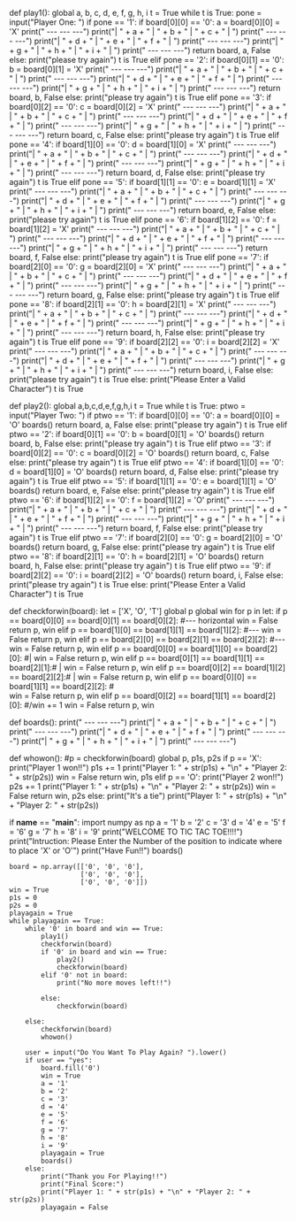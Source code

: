 def play1():
    global a, b, c, d, e, f, g, h, i
    t = True
    while t is True:
        pone = input("Player One: ")
        if pone == '1':
            if board[0][0] == '0':
                a = board[0][0] = 'X'
                print(" --- --- ---")
                print("| " + a + " | " + b + " | " + c + " | ")
                print(" --- --- ---")
                print("| " + d + " | " + e + " | " + f + " | ")
                print(" --- --- ---")
                print("| " + g + " | " + h + " | " + i + " | ")
                print(" --- --- ---")
                return board, a, False
            else:
                print("please try again")
                t is True
        elif pone == '2':
            if board[0][1] == '0':
                b = board[0][1] = 'X'
                print(" --- --- ---")
                print("| " + a + " | " + b + " | " + c + " | ")
                print(" --- --- ---")
                print("| " + d + " | " + e + " | " + f + " | ")
                print(" --- --- ---")
                print("| " + g + " | " + h + " | " + i + " | ")
                print(" --- --- ---")
                return board, b, False
            else:
                print("please try again")
                t is True
        elif pone == '3':
            if board[0][2] == '0':
                c = board[0][2] = 'X'
                print(" --- --- ---")
                print("| " + a + " | " + b + " | " + c + " | ")
                print(" --- --- ---")
                print("| " + d + " | " + e + " | " + f + " | ")
                print(" --- --- ---")
                print("| " + g + " | " + h + " | " + i + " | ")
                print(" --- --- ---")
                return board, c, False
            else:
                print("please try again")
                t is True
        elif pone == '4':
            if board[1][0] == '0':
                d = board[1][0] = 'X'
                print(" --- --- ---")
                print("| " + a + " | " + b + " | " + c + " | ")
                print(" --- --- ---")
                print("| " + d + " | " + e + " | " + f + " | ")
                print(" --- --- ---")
                print("| " + g + " | " + h + " | " + i + " | ")
                print(" --- --- ---")
                return board, d, False
            else:
                print("please try again")
                t is True
        elif pone == '5':
            if board[1][1] == '0':
                e = board[1][1] = 'X'
                print(" --- --- ---")
                print("| " + a + " | " + b + " | " + c + " | ")
                print(" --- --- ---")
                print("| " + d + " | " + e + " | " + f + " | ")
                print(" --- --- ---")
                print("| " + g + " | " + h + " | " + i + " | ")
                print(" --- --- ---")
                return board, e, False
            else:
                print("please try again")
                t is True
        elif pone == '6':
            if board[1][2] == '0':
                f = board[1][2] = 'X'
                print(" --- --- ---")
                print("| " + a + " | " + b + " | " + c + " | ")
                print(" --- --- ---")
                print("| " + d + " | " + e + " | " + f + " | ")
                print(" --- --- ---")
                print("| " + g + " | " + h + " | " + i + " | ")
                print(" --- --- ---")
                return board, f, False
            else:
                print("please try again")
                t is True
        elif pone == '7':
            if board[2][0] == '0':
                g = board[2][0] = 'X'
                print(" --- --- ---")
                print("| " + a + " | " + b + " | " + c + " | ")
                print(" --- --- ---")
                print("| " + d + " | " + e + " | " + f + " | ")
                print(" --- --- ---")
                print("| " + g + " | " + h + " | " + i + " | ")
                print(" --- --- ---")
                return board, g, False
            else:
                print("please try again")
                t is True
        elif pone == '8':
            if board[2][1] == '0':
                h = board[2][1] = 'X'
                print(" --- --- ---")
                print("| " + a + " | " + b + " | " + c + " | ")
                print(" --- --- ---")
                print("| " + d + " | " + e + " | " + f + " | ")
                print(" --- --- ---")
                print("| " + g + " | " + h + " | " + i + " | ")
                print(" --- --- ---")
                return board, h, False
            else:
                print("please try again")
                t is True
        elif pone == '9':
            if board[2][2] == '0':
                i = board[2][2] = 'X'
                print(" --- --- ---")
                print("| " + a + " | " + b + " | " + c + " | ")
                print(" --- --- ---")
                print("| " + d + " | " + e + " | " + f + " | ")
                print(" --- --- ---")
                print("| " + g + " | " + h + " | " + i + " | ")
                print(" --- --- ---")
                return board, i, False
            else:
                print("please try again")
                t is True
        else:
            print("Please Enter a Valid Character")
            t is True


def play2():
    global a,b,c,d,e,f,g,h,i
    t = True
    while t is True:
        ptwo = input("Player Two: ")
        if ptwo == '1':
            if board[0][0] == '0':
                a = board[0][0] = 'O'
                boards()
                return board, a, False
            else:
                print("please try again")
                t is True
        elif ptwo == '2':
            if board[0][1] == '0':
                b = board[0][1] = 'O'
                boards()
                return board, b, False
            else:
                print("please try again")
                t is True
        elif ptwo == '3':
            if board[0][2] == '0':
                c = board[0][2] = 'O'
                boards()
                return board, c, False
            else:
                print("please try again")
                t is True
        elif ptwo == '4':
            if board[1][0] == '0':
                d = board[1][0] = 'O'
                boards()
                return board, d, False
            else:
                print("please try again")
                t is True
        elif ptwo == '5':
            if board[1][1] == '0':
                e = board[1][1] = 'O'
                boards()
                return board, e, False
            else:
                print("please try again")
                t is True
        elif ptwo == '6':
            if board[1][2] == '0':
                f = board[1][2] = 'O'
                print(" --- --- ---")
                print("| " + a + " | " + b + " | " + c + " | ")
                print(" --- --- ---")
                print("| " + d + " | " + e + " | " + f + " | ")
                print(" --- --- ---")
                print("| " + g + " | " + h + " | " + i + " | ")
                print(" --- --- ---")
                return board, f, False
            else:
                print("please try again")
                t is True
        elif ptwo == '7':
            if board[2][0] == '0':
                g = board[2][0] = 'O'
                boards()
                return board, g, False
            else:
                print("please try again")
                t is True
        elif ptwo == '8':
            if board[2][1] == '0':
                h = board[2][1] = 'O'
                boards()
                return board, h, False
            else:
                print("please try again")
                t is True
        elif ptwo == '9':
            if board[2][2] == '0':
                i = board[2][2] = 'O'
                boards()
                return board, i, False
            else:
                print("please try again")
                t is True
        else:
            print("Please Enter a Valid Character")
            t is True

def checkforwin(board):
    let = ['X', 'O', 'T']
    global p
    global win
    for p in let:
        if p == board[0][0] == board[0][1] == board[0][2]: #--- horizontal
            win = False
            return p, win
        elif p == board[1][0] == board[1][1] == board[1][2]: #---
            win = False
            return p, win
        elif p == board[2][0] == board[2][1] == board[2][2]: #---
            win = False
            return p, win
        elif p == board[0][0] == board[1][0] == board[2][0]: #|
            win = False
            return p, win
        elif p == board[0][1] == board[1][1] == board[2][1]:# |
            win = False
            return p, win
        elif p == board[0][2] == board[1][2] == board[2][2]:#   |
            win = False
            return p, win
        elif p == board[0][0] == board[1][1] == board[2][2]: #\
            win = False
            return p, win
        elif p == board[0][2] == board[1][1] == board[2][0]: #/win += 1
            win = False
            return p, win

def boards():
    print(" --- --- ---")
    print("| " + a + " | " + b + " | " + c + " | ")
    print(" --- --- ---")
    print("| " + d + " | " + e + " | " + f + " | ")
    print(" --- --- ---")
    print("| " + g + " | " + h + " | " + i + " | ")
    print(" --- --- ---")

def whowon():
    #p = checkforwin(board)
    global p, p1s, p2s
    if p == 'X':
        print("Player 1 won!!")
        p1s += 1
        print("Player 1: " + str(p1s) + "\n" + "Player 2: " + str(p2s))
        win = False
        return win, p1s
    elif p == 'O':
        print("Player 2 won!!")
        p2s += 1
        print("Player 1: " + str(p1s) + "\n" + "Player 2: " + str(p2s))
        win = False
        return win, p2s
    else:
        print("It's a tie")
        print("Player 1: " + str(p1s) + "\n" + "Player 2: " + str(p2s))


if __name__ == "__main__":
    import numpy as np
    a = '1'
    b = '2'
    c = '3'
    d = '4'
    e = '5'
    f = '6'
    g = '7'
    h = '8'
    i = '9'
    print("WELCOME TO TIC TAC TOE!!!!")
    print("Intruction: Please Enter the Number of the position to indicate where to place 'X' or 'O'")
    print("Have Fun!!")
    boards()

    board = np.array([['0', '0', '0'],
                      ['0', '0', '0'],
                      ['0', '0', '0']])
    win = True
    p1s = 0
    p2s = 0
    playagain = True
    while playagain == True:
        while '0' in board and win == True:
            play1()
            checkforwin(board)
            if '0' in board and win == True:
                play2()
                checkforwin(board)
            elif '0' not in board:
                print("No more moves left!!")

            else:
                checkforwin(board)

        else:
            checkforwin(board)
            whowon()

        user = input("Do You Want To Play Again? ").lower()
        if user == "yes":
            board.fill('0')
            win = True
            a = '1'
            b = '2'
            c = '3'
            d = '4'
            e = '5'
            f = '6'
            g = '7'
            h = '8'
            i = '9'
            playagain = True
            boards()
        else:
            print("Thank you For Playing!!")
            print("Final Score:")
            print("Player 1: " + str(p1s) + "\n" + "Player 2: " + str(p2s))
            playagain = False

